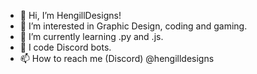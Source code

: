 - 👋 Hi, I’m HengillDesigns!
- 👀 I’m interested in Graphic Design, coding and gaming.
- 🌱 I’m currently learning .py and .js.
- 🤖 I code Discord bots.
- 📫 How to reach me (Discord) @hengilldesigns

<!---
MHGames9312/MHGames9312 is a ✨ special ✨ repository because its `README.md` (this file) appears on your GitHub profile.
You can click the Preview link to take a look at your changes.
--->
